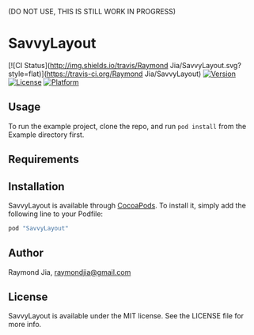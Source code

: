 (DO NOT USE, THIS IS STILL WORK IN PROGRESS)

# SavvyLayout

[![CI Status](http://img.shields.io/travis/Raymond Jia/SavvyLayout.svg?style=flat)](https://travis-ci.org/Raymond Jia/SavvyLayout)
[![Version](https://img.shields.io/cocoapods/v/SavvyLayout.svg?style=flat)](http://cocoapods.org/pods/SavvyLayout)
[![License](https://img.shields.io/cocoapods/l/SavvyLayout.svg?style=flat)](http://cocoapods.org/pods/SavvyLayout)
[![Platform](https://img.shields.io/cocoapods/p/SavvyLayout.svg?style=flat)](http://cocoapods.org/pods/SavvyLayout)

## Usage

To run the example project, clone the repo, and run `pod install` from the Example directory first.

## Requirements

## Installation

SavvyLayout is available through [CocoaPods](http://cocoapods.org). To install
it, simply add the following line to your Podfile:

```ruby
pod "SavvyLayout"
```

## Author

Raymond Jia, raymondjia@gmail.com

## License

SavvyLayout is available under the MIT license. See the LICENSE file for more info.

